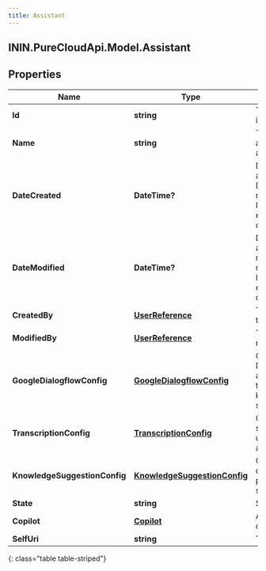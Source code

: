 ```yaml
---
title: Assistant
---
```

## ININ.PureCloudApi.Model.Assistant

## Properties

|Name | Type | Description | Notes|
|------------ | ------------- | ------------- | -------------|
| **Id** | **string** | The globally unique identifier for the object. | [optional] |
| **Name** | **string** | The name of the assistant that will assist the agent. | |
| **DateCreated** | **DateTime?** | Date when the assistant was created. Date time is represented as an ISO-8601 string. For example: yyyy-MM-ddTHH:mm:ss[.mmm]Z | [optional] |
| **DateModified** | **DateTime?** | Date when the assistant was last modified. Date time is represented as an ISO-8601 string. For example: yyyy-MM-ddTHH:mm:ss[.mmm]Z | [optional] |
| **CreatedBy** | [**UserReference**](UserReference.html) | The user who created the assistant. | [optional] |
| **ModifiedBy** | [**UserReference**](UserReference.html) | The user who last modified the assistant. | [optional] |
| **GoogleDialogflowConfig** | [**GoogleDialogflowConfig**](GoogleDialogflowConfig.html) | Configuration of Dialogflow used to assist the agent with transcriptions and knowledge suggestions. | [optional] |
| **TranscriptionConfig** | [**TranscriptionConfig**](TranscriptionConfig.html) | Configuration for speech transcription used to assist the agent. | |
| **KnowledgeSuggestionConfig** | [**KnowledgeSuggestionConfig**](KnowledgeSuggestionConfig.html) | Configuration that defines how to produce knowledge suggestions. | |
| **State** | **string** | State of the assistant. | [optional] |
| **Copilot** | [**Copilot**](Copilot.html) | Agent copilot configuration. | [optional] |
| **SelfUri** | **string** | The URI for this object | [optional] |
{: class="table table-striped"}


